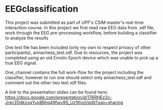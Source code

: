 # EEGclassification
This project was submitted as part of UPF's CSIM master's real-time interaction course. 
In this project we first read raw EEG data from .xdf file, work through the EEG pre-processing workflow, 
before building a classifier to analyze the results

One test file has been included (only my own to respect privacy of other participants), annachess_test.xdf.
Due to resources, the project was completed using an old Emotiv Epoch device which was unable to pick up a true EEG signal.

One_channel contains the full work-flow for the project including the classifier, however to run one should select only annachess_test.xdf
and comment out the other two test xdf files.


A link to the presentation slides can be found here:
https://docs.google.com/presentation/d/176RHEz2c-Jnkr2DdkzyqYujdBjhq49fwv9S_Uz1KnzI/edit?usp=sharing
